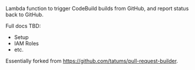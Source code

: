 Lambda function to trigger CodeBuild builds from GitHub, and report status back to GitHub.

Full docs TBD:
- Setup
- IAM Roles
- etc.

Essentially forked from https://github.com/tatums/pull-request-builder.
